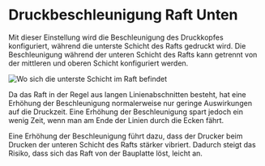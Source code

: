 Druckbeschleunigung Raft Unten
====
Mit dieser Einstellung wird die Beschleunigung des Druckkopfes konfiguriert, während die unterste Schicht des Rafts gedruckt wird. Die Beschleunigung während der unteren Schicht des Rafts kann getrennt von der mittleren und oberen Schicht konfiguriert werden.

![Wo sich die unterste Schicht im Raft befindet](../../../articles/images/raft_dimensions_simplified.svg)

Da das Raft in der Regel aus langen Linienabschnitten besteht, hat eine Erhöhung der Beschleunigung normalerweise nur geringe Auswirkungen auf die Druckzeit. Eine Erhöhung der Beschleunigung spart jedoch ein wenig Zeit, wenn man am Ende der Linien durch die Ecken fährt.

Eine Erhöhung der Beschleunigung führt dazu, dass der Drucker beim Drucken der unteren Schicht des Rafts stärker vibriert. Dadurch steigt das Risiko, dass sich das Raft von der Bauplatte löst, leicht an.